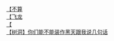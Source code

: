 [【不算](http://tieba.baidu.com/p/3251521217?see_lz=1&pn=)   
[【飞龙](http://tieba.baidu.com/p/3252159280?see_lz=1&pn=)   
[【](http://tieba.baidu.com/p/3252757780?see_lz=1&pn=)   
[【树洞】你们能不能装作黑天跟我说几句话](http://tieba.baidu.com/p/3253425067?see_lz=1&pn=)   
